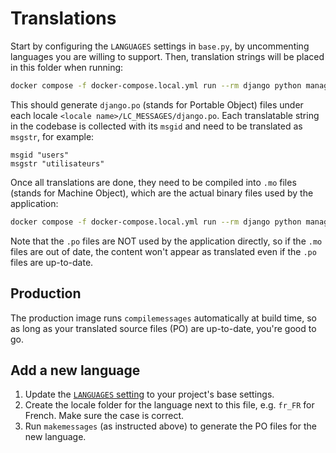 # Translations

Start by configuring the `LANGUAGES` settings in `base.py`, by uncommenting languages you are willing to support. Then, translation strings will be placed in this folder when running:

```bash
docker compose -f docker-compose.local.yml run --rm django python manage.py makemessages --all --no-location
```

This should generate `django.po` (stands for Portable Object) files under each locale `<locale name>/LC_MESSAGES/django.po`. Each translatable string in the codebase is collected with its `msgid` and need to be translated as `msgstr`, for example:

```po
msgid "users"
msgstr "utilisateurs"
```

Once all translations are done, they need to be compiled into `.mo` files (stands for Machine Object), which are the actual binary files used by the application:

```bash
docker compose -f docker-compose.local.yml run --rm django python manage.py compilemessages
```

Note that the `.po` files are NOT used by the application directly, so if the `.mo` files are out of date, the content won't appear as translated even if the `.po` files are up-to-date.

## Production

The production image runs `compilemessages` automatically at build time, so as long as your translated source files (PO) are up-to-date, you're good to go.

## Add a new language

1. Update the [`LANGUAGES` setting](https://docs.djangoproject.com/en/stable/ref/settings/#std-setting-LANGUAGES) to your project's base settings.
2. Create the locale folder for the language next to this file, e.g. `fr_FR` for French. Make sure the case is correct.
3. Run `makemessages` (as instructed above) to generate the PO files for the new language.
